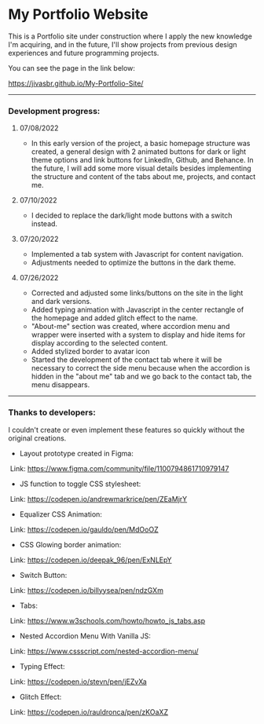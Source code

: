 # My Portfolio Website	
This is a Portfolio site under construction where I apply the new knowledge I'm acquiring, and in the future, I'll show projects from previous design experiences and future programming projects.

You can see the page in the link below:

https://jivasbr.github.io/My-Portfolio-Site/



------

### Development progress:

1. 07/08/2022

   * In this early version of the project, a basic homepage structure was created, a general design with 2 animated buttons for dark or light theme options and link buttons for LinkedIn, Github, and Behance. In the future, I will add some more visual details besides implementing the structure and content of the tabs about me, projects, and contact me.

   

2. 07/10/2022

   * I decided to replace the dark/light mode buttons with a switch instead.

   

3. 07/20/2022

   * Implemented a tab system with Javascript for content navigation.
   * Adjustments needed to optimize the buttons in the dark theme.

   

4. 07/26/2022 

   * Corrected and adjusted some links/buttons on the site in the light and dark versions.
   * Added typing animation with Javascript in the center rectangle of the homepage and added glitch effect to the name.
   * "About-me" section was created, where accordion menu and wrapper were inserted with a system to display and hide items for display according to the selected content.
   * Added stylized border to avatar icon 
   * Started the development of the contact tab where it will be necessary to correct the side menu because when the accordion is hidden in the "about me" tab and we go back to the contact tab, the menu disappears.

------

### Thanks to developers:

I couldn't create or even implement these features so quickly without the original creations.



* Layout prototype created in Figma:

​	Link: https://www.figma.com/community/file/1100794861710979147

* JS function to toggle CSS stylesheet:

​	Link: https://codepen.io/andrewmarkrice/pen/ZEaMjrY

* Equalizer CSS Animation:

​	Link: https://codepen.io/gauldo/pen/MdOoOZ

* CSS Glowing border animation:

​	Link: https://codepen.io/deepak_96/pen/ExNLEpY

* Switch Button:

​	Link: https://codepen.io/billyysea/pen/ndzGXm

* Tabs:

​	Link: https://www.w3schools.com/howto/howto_js_tabs.asp

* Nested Accordion Menu With Vanilla JS:

​	Link: https://www.cssscript.com/nested-accordion-menu/

* Typing Effect:

​	Link: https://codepen.io/stevn/pen/jEZvXa

* Glitch Effect:

​	Link: https://codepen.io/rauldronca/pen/zKOaXZ

